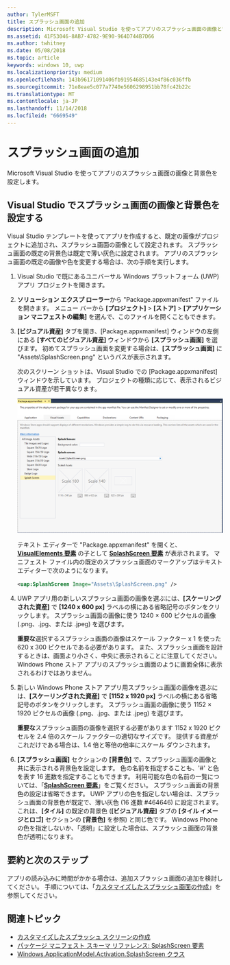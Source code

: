 ```yaml
---
author: TylerMSFT
title: スプラッシュ画面の追加
description: Microsoft Visual Studio を使ってアプリのスプラッシュ画面の画像と背景色を設定します。
ms.assetid: 41F53046-8AB7-4782-9E90-964D744B7D66
ms.author: twhitney
ms.date: 05/08/2018
ms.topic: article
keywords: windows 10, uwp
ms.localizationpriority: medium
ms.openlocfilehash: 143b96171091406fb91954685143e4f86c036ffb
ms.sourcegitcommit: 71e8eae5c077a7740e5606298951bb78fc42b22c
ms.translationtype: MT
ms.contentlocale: ja-JP
ms.lasthandoff: 11/14/2018
ms.locfileid: "6669549"
---
```

# <a name="add-a-splash-screen"></a>スプラッシュ画面の追加

Microsoft Visual Studio を使ってアプリのスプラッシュ画面の画像と背景色を設定します。

## <a name="set-the-splash-screen-image-and-background-color-in-visual-studio"></a>Visual Studio でスプラッシュ画面の画像と背景色を設定する

Visual Studio テンプレートを使ってアプリを作成すると、既定の画像がプロジェクトに追加され、スプラッシュ画面の画像として設定されます。 スプラッシュ画面の既定の背景色は既定で薄い灰色に設定されます。 アプリのスプラッシュ画面の既定の画像や色を変更する場合は、次の手順を実行します。

1. Visual Studio で既にあるユニバーサル Windows プラットフォーム (UWP) アプリ プロジェクトを開きます。
2. **ソリューション エクスプ ローラー**から "Package.appxmanifest" ファイルを開きます。 メニュー バーから **[プロジェクト]** &gt; **[ストア]** &gt; **[アプリケーション マニフェストの編集]** を選んで、このファイルを開くこともできます。
3. **[ビジュアル資産]** タブを開き、[Package.appxmanifest] ウィンドウの左側にある **[すべてのビジュアル資産]** ウィンドウから **[スプラッシュ画面]** を選びます。 初めてスプラッシュ画面を変更する場合は、**[スプラッシュ画面]** に "Assets\\SplashScreen.png" というパスが表示されます。

    次のスクリーン ショットは、Visual Studio での [Package.appxmanifest] ウィンドウを示しています。 プロジェクトの種類に応じて、表示されるビジュアル資産が若干異なります。

    ![Visual Studio 2017 で表示される [package.appxmanifest] ウィンドウのスクリーン ショット](images/appmanifest.png)

    テキスト エディターで "Package.appxmanifest" を開くと、[**VisualElements 要素**](https://msdn.microsoft.com/library/windows/apps/br211471) の子として [**SplashScreen 要素**](https://msdn.microsoft.com/library/windows/apps/br211467) が表示されます。 マニフェスト ファイル内の既定のスプラッシュ画面のマークアップはテキスト エディターで次のようになります。

    ```xml
    <uap:SplashScreen Image="Assets\SplashScreen.png" />
    ```

4. UWP アプリ用の新しいスプラッシュ画面の画像を選ぶには、**[スケーリングされた資産]** で **[1240 x 600 px]** ラベルの横にある省略記号のボタンをクリックします。 スプラッシュ画面の画像に使う 1240 × 600 ピクセルの画像 (.png、.jpg、または .jpeg) を選びます。

    **重要な**選択するスプラッシュ画面の画像はスケール ファクター x 1 を使った 620 x 300 ピクセルである必要があります。 また、スプラッシュ画面を設計するときは、画面より小さく、中央に表示されることに注意してください。 Windows Phone ストア アプリのスプラッシュ画面のように画面全体に表示されるわけではありません。

5. 新しい Windows Phone ストア アプリ用スプラッシュ画面の画像を選ぶには、**[スケーリングされた資産]** で **[1152 x 1920 px]** ラベルの横にある省略記号のボタンをクリックします。 スプラッシュ画面の画像に使う 1152 × 1920 ピクセルの画像 (.png、.jpg、または .jpeg) を選びます。

    **重要な**スプラッシュ画面の画像を選択する必要があります 1152 x 1920 ピクセルを 2.4 倍のスケール ファクターの適切なサイズです。 提供する資産がこれだけである場合は、1.4 倍と等倍の倍率にスケール ダウンされます。

6. **[スプラッシュ画面]** セクションの **[背景色]** で、スプラッシュ画面の画像と共に表示される背景色を設定します。 色の名前を指定することも、'\#' と色を表す 16 進数を指定することもできます。 利用可能な色の名前の一覧については、「[**SplashScreen 要素**](https://msdn.microsoft.com/library/windows/apps/br211467)」をご覧ください。 スプラッシュ画面の背景色の設定は省略できます。 UWP アプリの色を指定しない場合は、スプラッシュ画面の背景色が既定で、薄い灰色 (16 進数 \#464646) に設定されます。 これは、**[タイル]** の既定の背景色 (**[ビジュアル資産]** タブの **[タイル イメージとロゴ]** セクションの **[背景色]** を参照) と同じ色です。 Windows Phone の色を指定しないか、「透明」に設定した場合は、スプラッシュ画面の背景色が透明になります。

## <a name="summary-and-next-steps"></a>要約と次のステップ

アプリの読み込みに時間がかかる場合は、追加スプラッシュ画面の追加を検討してください。 手順については、「[カスタマイズしたスプラッシュ画面の作成](create-a-customized-splash-screen.md)」を参照してください。

## <a name="related-topics"></a>関連トピック

* [カスタマイズしたスプラッシュ スクリーンの作成](create-a-customized-splash-screen.md)
* [パッケージ マニフェスト スキーマ リファレンス: SplashScreen 要素](https://msdn.microsoft.com/library/windows/apps/br211467)
* [Windows.ApplicationModel.Activation.SplashScreen クラス](https://msdn.microsoft.com/library/windows/apps/br224763)